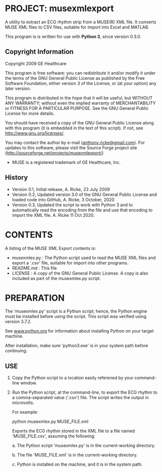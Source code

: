 # PROJECT: musexmlexport
A utility to extract an ECG rhythm strip from a MUSE(R) XML file. It converts MUSE XML files to CSV files, suitable for import into Excel and MATLAB.

This program is is written for use with **Python 3**, since version 0.3.0.

## Copyright Information
Copyright 2009 GE Healthcare

This program is free software: you can redistribute it and/or modify
it under the terms of the GNU General Public License as published by
the Free Software Foundation, either version 3 of the License, or
(at your option) any later version.

This program is distributed in the hope that it will be useful,
but WITHOUT ANY WARRANTY; without even the implied warranty of
MERCHANTABILITY or FITNESS FOR A PARTICULAR PURPOSE.  See the
GNU General Public License for more details.

You should have received a copy of the GNU General Public License
along with this program (it is embedded in the text of this script).
If not, see <http://www.gnu.org/licenses/>.

You may contact the author by e-mail (anthony.ricke@gmail.com). For updates to this software, please visit the
Source Forge project site (http://sourceforge.net/projects/musexmlexport/)

- MUSE is a registered trademark of GE Healthcare, Inc.

## History

- Version 0.1, Initial release, A. Ricke, 23 July 2009
- Version 0.2, Updated version 3.0 of the GNU General Public License and loaded code into GitHub, A. Ricke, 3 October, 2020
- Version 0.3, Updated the script to work with Python 3 and to automatically read the encoding from the file and use that encoding to import the XML file. A. Ricke 11 Oct 2020.

# CONTENTS
A listing of the MUSE XML Export contents is:

 - musexmlex.py : The Python script used to read the MUSE XML files and export a '.csv' file, suitable for import into other programs.
 - README.md : This file
 - LICENSE : A copy of the GNU General Public License. A copy is also included as part of the musexmlex.py script.

# PREPARATION

The 'musexmlex.py' script is a Python script; hence, the Python engine must be
installed before using the script. This script was verified using version 3.7.2.

See www.python.org for information about installing Python on your target 
machine.

After installation, make sure 'python3.exe' is in your system path before 
continuing.

## USE

1. Copy the  Python script to a location easily referened by your command-line 
   window.
2. Run the Python script, at the command-line, to export the ECG rhythm to a
   comma-separated value ('.csv') file. The script writes the output in 
   microvolts.
   
   For example:
   
   python musexmlex.py MUSE_FILE.xml
   
   Exports the ECG rhythm stored in the XML file to a file named 
   'MUSE_FILE.csv', assuming the following:
   
   a. The Python script 'musexmlex.py' is in the current-working directory.

   b. The file 'MUSE_FILE.xml' is in the current-working directory.

   c. Python is installed on the machine, and it is in the system path.
